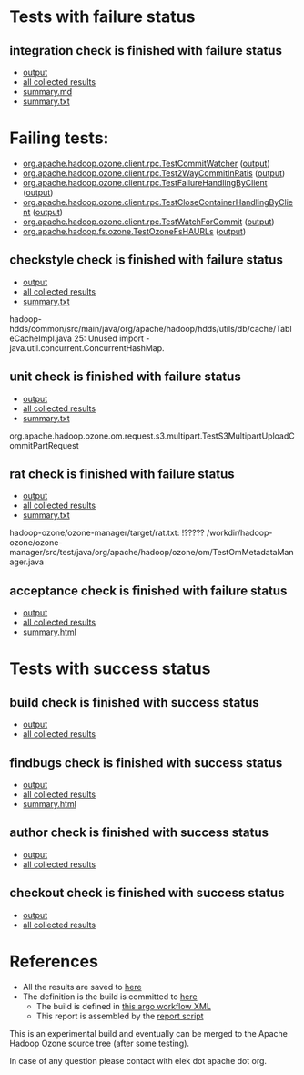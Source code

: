 # Tests with failure status

## integration check is finished with failure status

   * [output](https://raw.githubusercontent.com/elek/ozone-ci-q4/master/pr/pr-hdds-1984-zmhd5/integration/output.log)
   * [all collected results](https://github.com/elek/ozone-ci-q4/tree/master/pr/pr-hdds-1984-zmhd5/integration)
   * [summary.md](https://github.com/elek/ozone-ci-q4/tree/master/pr/pr-hdds-1984-zmhd5/integration/summary.md)
   * [summary.txt](https://github.com/elek/ozone-ci-q4/tree/master/pr/pr-hdds-1984-zmhd5/integration/summary.txt)

# Failing tests: 

 * [org.apache.hadoop.ozone.client.rpc.TestCommitWatcher](hadoop-ozone/integration-test/org.apache.hadoop.ozone.client.rpc.TestCommitWatcher.txt) ([output](hadoop-ozone/integration-test/org.apache.hadoop.ozone.client.rpc.TestCommitWatcher-output.txt))
 * [org.apache.hadoop.ozone.client.rpc.Test2WayCommitInRatis](hadoop-ozone/integration-test/org.apache.hadoop.ozone.client.rpc.Test2WayCommitInRatis.txt) ([output](hadoop-ozone/integration-test/org.apache.hadoop.ozone.client.rpc.Test2WayCommitInRatis-output.txt))
 * [org.apache.hadoop.ozone.client.rpc.TestFailureHandlingByClient](hadoop-ozone/integration-test/org.apache.hadoop.ozone.client.rpc.TestFailureHandlingByClient.txt) ([output](hadoop-ozone/integration-test/org.apache.hadoop.ozone.client.rpc.TestFailureHandlingByClient-output.txt))
 * [org.apache.hadoop.ozone.client.rpc.TestCloseContainerHandlingByClient](hadoop-ozone/integration-test/org.apache.hadoop.ozone.client.rpc.TestCloseContainerHandlingByClient.txt) ([output](hadoop-ozone/integration-test/org.apache.hadoop.ozone.client.rpc.TestCloseContainerHandlingByClient-output.txt))
 * [org.apache.hadoop.ozone.client.rpc.TestWatchForCommit](hadoop-ozone/integration-test/org.apache.hadoop.ozone.client.rpc.TestWatchForCommit.txt) ([output](hadoop-ozone/integration-test/org.apache.hadoop.ozone.client.rpc.TestWatchForCommit-output.txt))
 * [org.apache.hadoop.fs.ozone.TestOzoneFsHAURLs](hadoop-ozone/ozonefs/org.apache.hadoop.fs.ozone.TestOzoneFsHAURLs.txt) ([output](hadoop-ozone/ozonefs/org.apache.hadoop.fs.ozone.TestOzoneFsHAURLs-output.txt))

## checkstyle check is finished with failure status

   * [output](https://raw.githubusercontent.com/elek/ozone-ci-q4/master/pr/pr-hdds-1984-zmhd5/checkstyle/output.log)
   * [all collected results](https://github.com/elek/ozone-ci-q4/tree/master/pr/pr-hdds-1984-zmhd5/checkstyle)
   * [summary.txt](https://github.com/elek/ozone-ci-q4/tree/master/pr/pr-hdds-1984-zmhd5/checkstyle/summary.txt)

hadoop-hdds/common/src/main/java/org/apache/hadoop/hdds/utils/db/cache/TableCacheImpl.java
 25: Unused import - java.util.concurrent.ConcurrentHashMap.

## unit check is finished with failure status

   * [output](https://raw.githubusercontent.com/elek/ozone-ci-q4/master/pr/pr-hdds-1984-zmhd5/unit/output.log)
   * [all collected results](https://github.com/elek/ozone-ci-q4/tree/master/pr/pr-hdds-1984-zmhd5/unit)
   * [summary.txt](https://github.com/elek/ozone-ci-q4/tree/master/pr/pr-hdds-1984-zmhd5/unit/summary.txt)

org.apache.hadoop.ozone.om.request.s3.multipart.TestS3MultipartUploadCommitPartRequest

## rat check is finished with failure status

   * [output](https://raw.githubusercontent.com/elek/ozone-ci-q4/master/pr/pr-hdds-1984-zmhd5/rat/output.log)
   * [all collected results](https://github.com/elek/ozone-ci-q4/tree/master/pr/pr-hdds-1984-zmhd5/rat)
   * [summary.txt](https://github.com/elek/ozone-ci-q4/tree/master/pr/pr-hdds-1984-zmhd5/rat/summary.txt)

hadoop-ozone/ozone-manager/target/rat.txt: !????? /workdir/hadoop-ozone/ozone-manager/src/test/java/org/apache/hadoop/ozone/om/TestOmMetadataManager.java

## acceptance check is finished with failure status

   * [output](https://raw.githubusercontent.com/elek/ozone-ci-q4/master/pr/pr-hdds-1984-zmhd5/acceptance/output.log)
   * [all collected results](https://github.com/elek/ozone-ci-q4/tree/master/pr/pr-hdds-1984-zmhd5/acceptance)
   * [summary.html](https://elek.github.io/ozone-ci-q4/pr/pr-hdds-1984-zmhd5/acceptance/summary.html)



# Tests with success status

## build check is finished with success status

   * [output](https://raw.githubusercontent.com/elek/ozone-ci-q4/master/pr/pr-hdds-1984-zmhd5/build/output.log)
   * [all collected results](https://github.com/elek/ozone-ci-q4/tree/master/pr/pr-hdds-1984-zmhd5/build)


## findbugs check is finished with success status

   * [output](https://raw.githubusercontent.com/elek/ozone-ci-q4/master/pr/pr-hdds-1984-zmhd5/findbugs/output.log)
   * [all collected results](https://github.com/elek/ozone-ci-q4/tree/master/pr/pr-hdds-1984-zmhd5/findbugs)
   * [summary.html](https://elek.github.io/ozone-ci-q4/pr/pr-hdds-1984-zmhd5/findbugs/summary.html)


## author check is finished with success status

   * [output](https://raw.githubusercontent.com/elek/ozone-ci-q4/master/pr/pr-hdds-1984-zmhd5/author/output.log)
   * [all collected results](https://github.com/elek/ozone-ci-q4/tree/master/pr/pr-hdds-1984-zmhd5/author)


## checkout check is finished with success status

   * [output](https://raw.githubusercontent.com/elek/ozone-ci-q4/master/pr/pr-hdds-1984-zmhd5/checkout/output.log)
   * [all collected results](https://github.com/elek/ozone-ci-q4/tree/master/pr/pr-hdds-1984-zmhd5/checkout)




# References

 * All the results are saved to [here](https://github.com/elek/ozone-ci-q4/tree/master/pr/pr-hdds-1984-zmhd5/)
 * The definition is the build is committed to [here](https://github.com/elek/argo-ozone)
    * The build is defined in [this argo workflow XML](https://github.com/elek/argo-ozone/blob/master/ozone-build.yaml)
    * This report is assembled by the [report script](https://github.com/elek/argo-ozone/blob/master/scripts/report.sh)

This is an experimental build and eventually can be merged to the Apache Hadoop Ozone source tree (after some testing).

In case of any question please contact with elek dot apache dot org.
